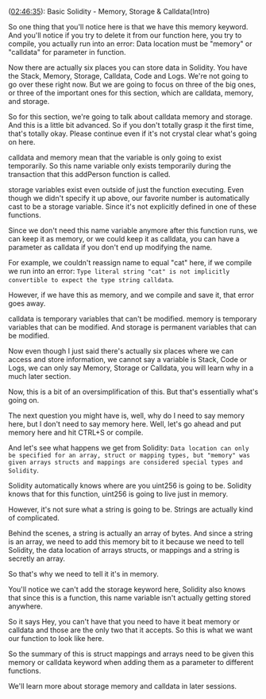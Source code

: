 ([02:46:35](https://www.youtube.com/watch?v=gyMwXuJrbJQ&t=9995s)): Basic Solidity - Memory, Storage & Calldata(Intro)

So one thing that you'll notice here is that we have this memory keyword. And you'll notice if you try to delete it from our function here, you try to compile, you actually run into an error: Data location must be "memory" or "calldata" for parameter in function.

Now there are actually six places you can store data in Solidity. You have the Stack, Memory, Storage, Calldata, Code and Logs. We're not going to go over these right now. But we are going to focus on three of the big ones, or three of the important ones for this section, which are calldata, memory, and storage. 

So for this section, we're going to talk about calldata memory and storage. And this is a little bit advanced. So if you don't totally grasp it the first time, that's totally okay. Please continue even if it's not crystal clear what's going on here.

calldata and memory mean that the variable is only going to exist temporarily. So this name variable only exists temporarily during the transaction that this addPerson function is called.

storage variables exist even outside of just the function executing. Even though we didn't specify it up above, our favorite number is automatically cast to be a storage variable. Since it's not explicitly defined in one of these functions. 

Since we don't need this name variable anymore after this function runs, we can keep it as memory, or we could keep it as calldata, you can have a parameter as calldata if you don't end up modifying the name. 

For example, we couldn't reassign name to equal "cat" here, if we compile we run into an error: `Type literal string "cat" is not implicitly convertible to expect the type string calldata`. 

However, if we have this as memory, and we compile and save it, that error goes away. 

calldata is temporary variables that can't be modified. memory is temporary variables that can be modified. And storage is permanent variables that can be modified. 

Now even though I just said there's actually six places where we can access and store information, we cannot say a variable is Stack, Code or Logs, we can only say Memory, Storage or Calldata, you will learn why in a much later section. 

Now, this is a bit of an oversimplification of this. But that's essentially what's going on. 

The next question you might have is, well, why do I need to say memory here, but I don't need to say memory here. Well, let's go ahead and put memory here and hit CTRL+S or compile. 

And let's see what happens we get from Solidity: `Data location can only be specified for an array, struct or mapping types, but "memory" was given arrays structs and mappings are considered special types and Solidity`. 

Solidity automatically knows where are you uint256 is going to be. Solidity knows that for this function, uint256 is going to live just in memory. 

However, it's not sure what a string is going to be. Strings are actually kind of complicated. 

Behind the scenes, a string is actually an array of bytes. And since a string is an array, we need to add this memory bit to it because we need to tell Solidity, the data location of arrays structs, or mappings and a string is secretly an array. 

So that's why we need to tell it it's in memory. 

You'll notice we can't add the storage keyword here, Solidity also knows that since this is a function, this name variable isn't actually getting stored anywhere. 

So it says Hey, you can't have that you need to have it beat memory or calldata and those are the only two that it accepts. So this is what we want our function to look like here. 

So the summary of this is struct mappings and arrays need to be given this memory or calldata keyword when adding them as a parameter to different functions. 

We'll learn more about storage memory and calldata in later sessions.
